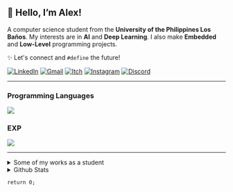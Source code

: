 ## 👋 Hello, I’m Alex!

A computer science student from the __University of the Philippines Los Baños__. My interests are in __AI__ and __Deep Learning__. I also make __Embedded__ and __Low-Level__ programming projects.

✨ Let's connect and `#define` the future!

[![LinkedIn](https://img.shields.io/badge/LinkedIn-0A66C2?style=flat&logo=linkedin&logoColor=white)](https://www.linkedin.com/in/alexander-gabriel-aranes-626a2731b/) [![Gmail](https://img.shields.io/badge/Gmail-EA4335?style=flat&logo=gmail&logoColor=white)](mailto:rednuerocs@gmail.com) [![Itch](https://img.shields.io/badge/Itch.io-FA5C5C.svg?style=flat&logo=itchdotio&logoColor=white)](https://rednuerocs.itch.io/) [![Instagram](https://img.shields.io/badge/Instagram-E4405F?style=flat&logo=instagram&logoColor=white)](https://www.instagram.com/alexaranes/) [![Discord](https://img.shields.io/badge/Discord-5865F2?style=flat&logo=discord&logoColor=white)](https://discord.com/channels/@rednuerocs/)

---

### Programming Languages

<a href="https://skillicons.dev">
  <img src="https://skillicons.dev/icons?i=python,r,c,cs,java,js,lua" />
</a>

### EXP

<a href="https://skillicons.dev">
  <img src="https://skillicons.dev/icons?i=linux,arch,neovim,git,godot,arduino" />
</a>

<hr>

<details>

<summary> Some of my works as a student </summary>  
<br>

[![Repo Card1](https://github-readme-stats.vercel.app/api/pin/?username=alexgaaranes&repo=Elbi_Express&bg_color=0D1117&border_color=E94D5F&show_icons=true&icon_color=E94D5F&title_color=E94D5F&text_color=FFF)](https://github.com/alexgaaranes/Elbi_Express) 
[![Repo Card2](https://github-readme-stats.vercel.app/api/pin/?username=alexgaaranes&repo=Diet-Problem-Solver&bg_color=0D1117&border_color=E94D5F&show_icons=true&icon_color=E94D5F&title_color=E94D5F&text_color=FFF)](https://github.com/alexgaaranes/Diet-Problem-Solver) 
[![Repo Card3](https://github-readme-stats.vercel.app/api/pin/?username=alexgaaranes&repo=RushPedal_GJ&bg_color=0D1117&border_color=E94D5F&show_icons=true&icon_color=E94D5F&title_color=E94D5F&text_color=FFF)](https://github.com/alexgaaranes/RushPedal_GJ) [![Repo Card4](https://github-readme-stats.vercel.app/api/pin/?username=alexgaaranes&repo=Auxin---Game&bg_color=0D1117&border_color=E94D5F&show_icons=true&icon_color=E94D5F&title_color=E94D5F&text_color=FFF)](https://github.com/alexgaaranes/Auxin---Game) 

</details>

<details>
 
<summary>Github Stats</summary>
<br>

![GitHub Stats](https://github-readme-stats.vercel.app/api?username=alexgaaranes&theme=transparent&bg_color=0D1117&border_color=E94D5F&show_icons=true&icon_color=E94D5F&title_color=E94D5F&text_color=FFF)  

![Top Langs](https://github-readme-stats-git-masterrstaa-rickstaa.vercel.app/api/top-langs/?username=alexgaaranes&layout=compact&bg_color=0D1117&border_color=E94D5F&title_color=E94D5F&text_color=FFF)

</details>

`return 0;`
